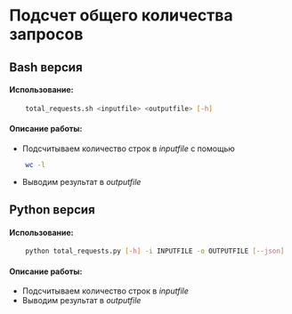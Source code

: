 # Подсчет общего количества запросов

## Bash версия
#### Использование:
```Bash
    total_requests.sh <inputfile> <outputfile> [-h]
```
#### Описание работы:
* Подсчитываем количество строк в *inputfile* с помощью
```Bash
    wc -l
```
* Выводим результат в *outputfile*

## Python версия
#### Использование:
```Bash
    python total_requests.py [-h] -i INPUTFILE -o OUTPUTFILE [--json]
```

#### Описание работы:
* Подсчитываем количество строк в *inputfile*
* Выводим результат в *outputfile*